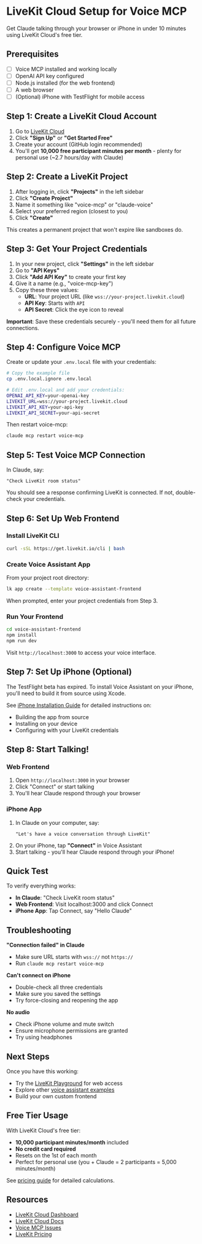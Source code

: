 # LiveKit Cloud Setup for Voice MCP

Get Claude talking through your browser or iPhone in under 10 minutes using LiveKit Cloud's free tier.

## Prerequisites

- [ ] Voice MCP installed and working locally
- [ ] OpenAI API key configured
- [ ] Node.js installed (for the web frontend)
- [ ] A web browser
- [ ] (Optional) iPhone with TestFlight for mobile access

## Step 1: Create a LiveKit Cloud Account

1. Go to [LiveKit Cloud](https://cloud.livekit.io)
2. Click **"Sign Up"** or **"Get Started Free"**
3. Create your account (GitHub login recommended)
4. You'll get **10,000 free participant minutes per month** - plenty for personal use (~2.7 hours/day with Claude)

## Step 2: Create a LiveKit Project

1. After logging in, click **"Projects"** in the left sidebar
2. Click **"Create Project"**
3. Name it something like "voice-mcp" or "claude-voice"
4. Select your preferred region (closest to you)
5. Click **"Create"**

This creates a permanent project that won't expire like sandboxes do.

## Step 3: Get Your Project Credentials

1. In your new project, click **"Settings"** in the left sidebar
2. Go to **"API Keys"**
3. Click **"Add API Key"** to create your first key
4. Give it a name (e.g., "voice-mcp-key")
5. Copy these three values:
   - **URL**: Your project URL (like `wss://your-project.livekit.cloud`)
   - **API Key**: Starts with `API`
   - **API Secret**: Click the eye icon to reveal

**Important**: Save these credentials securely - you'll need them for all future connections.


## Step 4: Configure Voice MCP

Create or update your `.env.local` file with your credentials:

```bash
# Copy the example file
cp .env.local.ignore .env.local

# Edit .env.local and add your credentials:
OPENAI_API_KEY=your-openai-key
LIVEKIT_URL=wss://your-project.livekit.cloud
LIVEKIT_API_KEY=your-api-key
LIVEKIT_API_SECRET=your-api-secret
```

Then restart voice-mcp:
```bash
claude mcp restart voice-mcp
```

## Step 5: Test Voice MCP Connection

In Claude, say:
```
"Check LiveKit room status"
```

You should see a response confirming LiveKit is connected. If not, double-check your credentials.

## Step 6: Set Up Web Frontend

### Install LiveKit CLI
```bash
curl -sSL https://get.livekit.io/cli | bash
```

### Create Voice Assistant App
From your project root directory:
```bash
lk app create --template voice-assistant-frontend
```

When prompted, enter your project credentials from Step 3.

### Run Your Frontend
```bash
cd voice-assistant-frontend
npm install
npm run dev
```

Visit `http://localhost:3000` to access your voice interface.

## Step 7: Set Up iPhone (Optional)

The TestFlight beta has expired. To install Voice Assistant on your iPhone, you'll need to build it from source using Xcode.

See [iPhone Installation Guide](./iphone-install.md) for detailed instructions on:
- Building the app from source
- Installing on your device
- Configuring with your LiveKit credentials

## Step 8: Start Talking!

### Web Frontend
1. Open `http://localhost:3000` in your browser
2. Click "Connect" or start talking
3. You'll hear Claude respond through your browser

### iPhone App
1. In Claude on your computer, say:
   ```
   "Let's have a voice conversation through LiveKit"
   ```
2. On your iPhone, tap **"Connect"** in Voice Assistant
3. Start talking - you'll hear Claude respond through your iPhone!

## Quick Test

To verify everything works:
- **In Claude**: "Check LiveKit room status" 
- **Web Frontend**: Visit localhost:3000 and click Connect
- **iPhone App**: Tap Connect, say "Hello Claude"

## Troubleshooting

**"Connection failed" in Claude**
- Make sure URL starts with `wss://` not `https://`
- Run `claude mcp restart voice-mcp`

**Can't connect on iPhone**
- Double-check all three credentials
- Make sure you saved the settings
- Try force-closing and reopening the app

**No audio**
- Check iPhone volume and mute switch
- Ensure microphone permissions are granted
- Try using headphones

## Next Steps

Once you have this working:
- Try the [LiveKit Playground](https://cloud.livekit.io) for web access
- Explore other [voice assistant examples](https://github.com/livekit-examples)
- Build your own custom frontend

## Free Tier Usage

With LiveKit Cloud's free tier:
- **10,000 participant minutes/month** included
- **No credit card required**
- Resets on the 1st of each month
- Perfect for personal use (you + Claude = 2 participants = 5,000 minutes/month)

See [pricing guide](./pricing.md) for detailed calculations.

## Resources

- [LiveKit Cloud Dashboard](https://cloud.livekit.io)
- [LiveKit Cloud Docs](https://docs.livekit.io/home/cloud/)
- [Voice MCP Issues](https://github.com/mbailey/voice-mcp/issues)
- [LiveKit Pricing](https://livekit.io/pricing)
